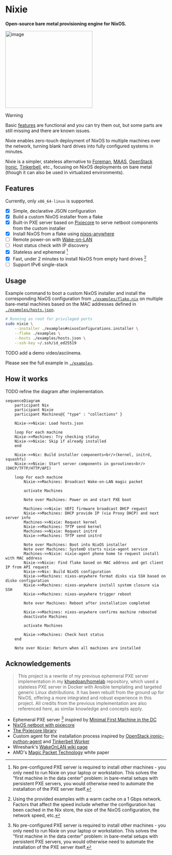 # Nixie

**Open-source bare metal provisioning engine for NixOS.**

<img width="272" height="240" alt="image" src="https://github.com/user-attachments/assets/7621ef6f-3cf4-45df-bb1a-e19511f2d536" />

> [!WARNING]
> Basic [features](#features) are functional and you can try them out, but some
> parts are still missing and there are known issues.

Nixie enables zero-touch deployment of NixOS to multiple machines over the
network, turning blank hard drives into fully configured systems in minutes.

Nixie is a simpler, stateless alternative to [Foreman](https://theforeman.org),
[MAAS](https://canonical.com/maas), [OpenStack
Ironic](https://docs.openstack.org/ironic),
[Tinkerbell](https://tinkerbell.org), etc., focusing on NixOS deployments on
bare metal (though it can also be used in virtualized environments).

## Features

Currently, only `x86_64-linux` is supported.

- [x] Simple, declarative JSON configuration
- [x] Build a custom NixOS installer from a flake
- [x] Built-in PXE server based on [Pixiecore](https://github.com/danderson/netboot/tree/main/pixiecore) to serve netboot components from the custom installer
- [x] Install NixOS from a flake using [nixos-anywhere](https://nix-community.github.io/nixos-anywhere)
- [ ] Remote power-on with [Wake-on-LAN](https://en.wikipedia.org/wiki/Wake-on-LAN)
- [ ] Host status check with IP discovery
- [x] Stateless and ephemeral [^1]
- [x] Fast, under 2 minutes to install NixOS from empty hard drives [^2]
- [ ] Support IPv6 single-stack

[^1]: No pre-configured PXE server is required to install other machines - you
    only need to run Nixie on your laptop or workstation. This solves the
    "first machine in the data center" problem: in bare-metal setups with
    persistent PXE servers, you would otherwise need to automate the installation
    of the PXE server itself.
[^2]: Using the provided examples with a warm cache on a 1 Gbps network.
    Factors that affect the speed include whether the configuration has been
    cached in the Nix store, the size of the NixOS configuration, the network
    speed, etc.

## Usage

Example command to boot a custom NixOS installer and install the corresponding
NixOS configuration from [`./examples/flake.nix`](./examples/flake.nix) on
multiple bare-metal machines based on the MAC addresses defined in
[`./examples/hosts.json`](./examples/hosts.json).

```sh
# Running as root for privileged ports
sudo nixie \
    --installer ./examples#nixosConfigurations.installer \
    --flake ./examples \
    --hosts ./examples/hosts.json \
    --ssh-key ~/.ssh/id_ed25519
```

TODO add a demo video/asciinema.

Please see the full example in [`./examples`](./examples).

## How it works

TODO refine the diagram after implementation.

```mermaid
sequenceDiagram
    participant Nix
    participant Nixie
    participant Machines@{ "type" : "collections" }

    Nixie->>Nixie: Load hosts.json

    loop For each machine
    Nixie->>Machines: Try checking status
    Nixie->>Nixie: Skip if already installed
    end

    Nixie->>Nix: Build installer components<br/>(kernel, initrd, squashfs)
    Nixie->>Nixie: Start server components in goroutines<br/>(DHCP/TFTP/HTTP/API)

    loop For each machine
        Nixie->>Machines: Broadcast Wake-on-LAN magic packet

        activate Machines

        Note over Machines: Power on and start PXE boot

        Machines->>Nixie: UEFI firmware broadcast DHCP request
        Nixie->>Machines: DHCP provide IP (via Proxy DHCP) and next server info
        Machines->>Nixie: Request kernel
        Nixie->>Machines: TFTP send kernel
        Machines->>Nixie: Request initrd
        Nixie->>Machines: TFTP send initrd

        Note over Machines: Boot into NixOS installer
        Note over Machines: SystemD starts nixie-agent service
        Machines->>Nixie: nixie-agent phone home to request install with MAC address
        Nixie->>Nixie: Find flake based on MAC address and get client IP from API request
        Nixie->>Nix: Build NixOS configuration
        Nixie->>Machines: nixos-anywhere format disks via SSH based on disko configuration
        Nixie->>Machines: nixos-anywhere install system closure via SSH
        Nixie->>Machines: nixos-anywhere trigger reboot

        Note over Machines: Reboot after installation completed

        Nixie->>Machines: nixos-anywhere confirms machine rebooted
        deactivate Machines

        activate Machines

        Nixie->>Machines: Check host status
    end

    Note over Nixie: Return when all machines are installed
```

## Acknowledgements

> This project is a rewrite of my previous ephemeral PXE server implementation
> in my [khuedoan/homelab](https://github.com/khuedoan/homelab) repository,
> which used a stateless PXE server in Docker with Ansible templating and
> targeted generic Linux distributions. It has been rebuilt from the ground up
> for NixOS, offering a more integrated and robust experience in this project.
> All credits from the previous implementation are also referenced here, as
> similar knowledge and concepts apply.

- Ephemeral PXE server [^1] inspired by [Minimal First Machine in the DC](https://speakerdeck.com/amcguign/minimal-first-machine-in-the-dc)
- [NixOS netboot with pixiecore](https://nixos.wiki/wiki/Netboot)
- [The Pixiecore library](https://github.com/danderson/netboot/tree/main/pixiecore)
- Custom agent for the installation process inspired by [OpenStack ironic-python-agent](https://opendev.org/openstack/ironic-python-agent) and [Tinkerbell Worker](https://tinkerbell.org/docs/services/tink-worker)
- Wireshark's [WakeOnLAN wiki page](https://wiki.wireshark.org/WakeOnLAN)
- AMD's [Magic Packet Technology](https://www.amd.com/content/dam/amd/en/documents/archived-tech-docs/white-papers/20213.pdf) white paper
